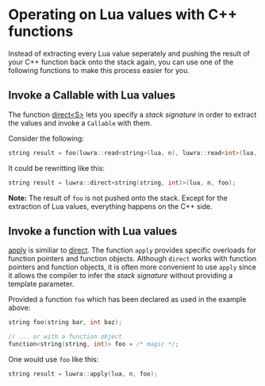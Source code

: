 # Operating on Lua values with C++ functions
Instead of extracting every Lua value seperately and pushing the result of your C++ function back
onto the stack again, you can use one of the following functions to make this process easier for you.

## Invoke a Callable with Lua values
The function [direct&lt;S&gt;](/reference/namespaceluwra.html#aa20e363f38b3ae5a168cf40365f5646a)
lets you specify a *stack signature* in order to extract the values and invoke a `Callable` with
them.

Consider the following:

```c++
string result = foo(luwra::read<string>(lua, n), luwra::read<int>(lua, n + 1));
```

It could be rewritting like this:

```c++
string result = luwra::direct<string(string, int)>(lua, n, foo);
```

**Note:** The result of `foo` is not pushed onto the stack. Except for the extraction of Lua values,
everything happens on the C++ side.

## Invoke a function with Lua values
[apply](/reference/namespaceluwra.html#a839077ddd9c3d0565a40c574bc8e9555) is similiar to
[direct](/reference/namespaceluwra.html#aa20e363f38b3ae5a168cf40365f5646a). The function `apply`
provides specific overloads for function pointers and function objects. Although `direct` works
with function pointers and function objects, it is often more convenient to use `apply` since it
allows the compiler to infer the *stack signature* without providing a template parameter.

Provided a function `foo` which has been declared as used in the example above:

```c++
string foo(string bar, int baz);

// ... or with a function object
function<string(string, int)> foo = /* magic */;
```

One would use `foo` like this:

```c++
string result = luwra::apply(lua, n, foo);
```
